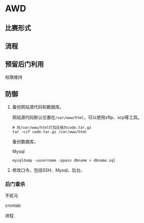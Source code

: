 # AWD

## 比赛形式

## 流程

## 预留后门利用

权限维持

## 防御

1. 备份网站源代码和数据库。

   网站源代码默认位置在`/var/www/html`，可以使用xftp、scp等工具。

   ```
   # 将/var/www/html打包压缩为code.tar.gz
   tar -czf code.tar.gz /var/www/html
   ```

   

   备份数据库。

   Mysql

   ```
   mysqldump -uusername -ppass dbname > dbname.sql
   ```

   

2. 修改口令，包括SSH、Mysql、后台。

### 后门查杀

不死马

crontab

进程